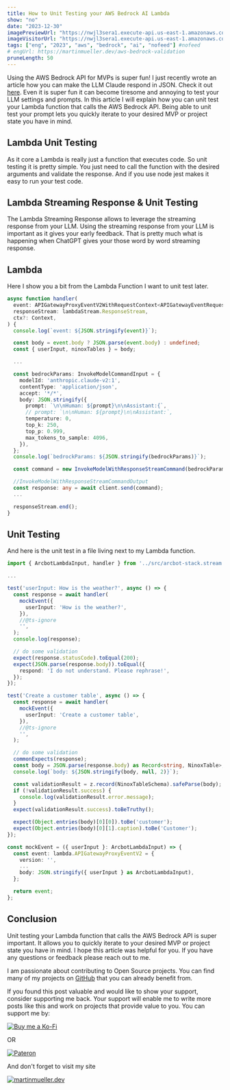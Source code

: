```yaml
---
title: How to Unit Testing your AWS Bedrock AI Lambda
show: "no"
date: "2023-12-30"
imagePreviewUrl: "https://nwjl3sera1.execute-api.us-east-1.amazonaws.com?projectId=unittesting&state=preview"
imageVisitorUrl: "https://nwjl3sera1.execute-api.us-east-1.amazonaws.com?projectId=unittesting&state=visitor"
tags: ["eng", "2023", "aws", "bedrock", "ai", "nofeed"] #nofeed
# engUrl: https://martinmueller.dev/aws-bedrock-validation
pruneLength: 50
---
```


Using the AWS Bedrock API for MVPs is super fun! I just recently wrote an article how you can make the LLM Claude respond in JSON. Check it out [here](https://martinmueller.dev/aws-bedrock-validation). Even it is super fun it can become tiresome and annoying to test your LLM settings and prompts. In this article I will explain how you can unit test your Lambda function that calls the AWS Bedrock API. Being able to unit test your prompt lets you quickly iterate to your desired MVP or project state you have in mind.

## Lambda Unit Testing

As it core a Lambda is really just a function that executes code. So unit testing it is pretty simple. You just need to call the function with the desired arguments and validate the response. And if you use node jest makes it easy to run your test code.

## Lambda Streaming Response & Unit Testing

The Lambda Streaming Response allows to leverage the streaming response from your LLM. Using the streaming response from your LLM is important as it gives your early feedback. That is pretty much what is happening when ChatGPT gives your those word by word streaming response.

## Lambda

Here I show you a bit from the Lambda Function I want to unit test later.

```ts
async function handler(
  event: APIGatewayProxyEventV2WithRequestContext<APIGatewayEventRequestContextV2>,
  responseStream: lambdaStream.ResponseStream,
  ctx?: Context,
) {
  console.log(`event: ${JSON.stringify(event)}`);

  const body = event.body ? JSON.parse(event.body) : undefined;
  const { userInput, ninoxTables } = body;

  ...

  const bedrockParams: InvokeModelCommandInput = {
    modelId: 'anthropic.claude-v2:1',
    contentType: 'application/json',
    accept: '*/*',
    body: JSON.stringify({
      prompt: `\n\nHuman: ${prompt}\n\nAssistant:{`,
      // prompt: `\n\nHuman: ${prompt}\n\nAssistant:`,
      temperature: 0,
      top_k: 250,
      top_p: 0.999,
      max_tokens_to_sample: 4096,
    }),
  };
  console.log(`bedrockParams: ${JSON.stringify(bedrockParams)}`);

  const command = new InvokeModelWithResponseStreamCommand(bedrockParams);

  //InvokeModelWithResponseStreamCommandOutput
  const response: any = await client.send(command);
  ...

  responseStream.end();
}
```

## Unit Testing

And here is the unit test in a file living next to my Lambda function.

```ts
import { ArcbotLambdaInput, handler } from '../src/arcbot-stack.stream';

...

test('userInput: How is the weather?', async () => {
  const response = await handler(
    mockEvent({
      userInput: 'How is the weather?',
    }),
    //@ts-ignore
    '',
  );
  console.log(response);

  // do some validation
  expect(response.statusCode).toEqual(200);
  expect(JSON.parse(response.body)).toEqual({
    respond: 'I do not understand. Please rephrase!',
  });
});

test('Create a customer table', async () => {
  const response = await handler(
    mockEvent({
      userInput: 'Create a customer table',
    }),
    //@ts-ignore
    '',
  );

  // do some validation
  commonExpects(response);
  const body = JSON.parse(response.body) as Record<string, NinoxTable>;
  console.log(`body: ${JSON.stringify(body, null, 2)}`);

  const validationResult = z.record(NinoxTableSchema).safeParse(body);
  if (!validationResult.success) {
    console.log(validationResult.error.message);
  }
  expect(validationResult.success).toBeTruthy();

  expect(Object.entries(body)[0][0]).toBe('customer');
  expect(Object.entries(body)[0][1].caption).toBe('Customer');
});

const mockEvent = ({ userInput }: ArcbotLambdaInput) => {
  const event: lambda.APIGatewayProxyEventV2 = {
    version: '',
    ...
    body: JSON.stringify({ userInput } as ArcbotLambdaInput),
  };

  return event;
};
```

## Conclusion

Unit testing your Lambda function that calls the AWS Bedrock API is super important. It allows you to quickly iterate to your desired MVP or project state you have in mind. I hope this article was helpful for you. If you have any questions or feedback please reach out to me.

I am passionate about contributing to Open Source projects. You can find many of my projects on [GitHub](https://github.com/mmuller88) that you can already benefit from.

If you found this post valuable and would like to show your support, consider supporting me back. Your support will enable me to write more posts like this and work on projects that provide value to you. You can support me by:

[![Buy me a Ko-Fi](https://storage.ko-fi.com/cdn/useruploads/png_d554a01f-60f0-4969-94d1-7b69f3e28c2fcover.jpg?v=69a332f2-b808-4369-8ba3-dae0d1100dd4)](https://ko-fi.com/T6T1BR59W)

OR

[![Pateron](https://theastrologypodcast.com/wp-content/uploads/2015/06/become-my-patron-05.jpg)](https://www.patreon.com/bePatron?u=29010217)

And don't forget to visit my site

[![martinmueller.dev](https://martinmueller.dev/static/84caa5292a6d0c37c48ae280d04b5fa6/a7715/joint.jpg)](https://martinmueller.dev/resume)

